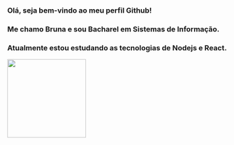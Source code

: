 ### Olá, seja bem-vindo ao meu perfil Github!

### Me chamo Bruna e sou Bacharel em Sistemas de Informação.
### Atualmente estou estudando as tecnologias de Nodejs e React.

<div>
  <a href="https://github.com/brunathemoteo">
  <img height="180em" src="https://github-readme-stats.vercel.app/api/top-langs/?username=brunathemoteo&layout=compact&langs_count=7&theme=dracula"/>
</div>
